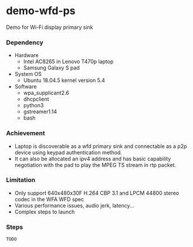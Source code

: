 # demo-wfd-ps
Demo for Wi-Fi display primary sink

### Dependency ###
- Hardware
    + Intel AC8265 in Lenovo T470p laptop
    + Samsung Galaxy S pad
- System OS
    + Ubuntu 18.04.5 kernel version 5.4
- Software 
    + wpa_supplicant2.6
    + dhcpclient
    + python3
    + gstreamer1.14 
    + bash
### Achievement ###
- Laptop is discoverable as a wfd primary sink and connectable as a p2p device using keypad authentication method.
- It can also be allocated an ipv4 address and has basic capability negotiation with the pad to play the MPEG TS stream in rtp packet.
### Limitation ###
- Only support 640x480x30F H.264 CBP 3.1 and LPCM 44800 stereo codec in the WFA WFD spec
- Various performance issues, audio jerk, latency...
- Complex steps to launch
### Steps ###
    TODO